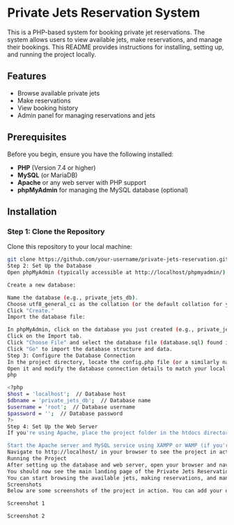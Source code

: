 # Private Jets Reservation System

This is a PHP-based system for booking private jet reservations. The system allows users to view available jets, make reservations, and manage their bookings. This README provides instructions for installing, setting up, and running the project locally.

## Features

- Browse available private jets
- Make reservations
- View booking history
- Admin panel for managing reservations and jets

## Prerequisites

Before you begin, ensure you have the following installed:

- **PHP** (Version 7.4 or higher)
- **MySQL** (or MariaDB)
- **Apache** or any web server with PHP support
- **phpMyAdmin** for managing the MySQL database (optional)

## Installation

### Step 1: Clone the Repository

Clone this repository to your local machine:

```bash
git clone https://github.com/your-username/private-jets-reservation.git
Step 2: Set Up the Database
Open phpMyAdmin (typically accessible at http://localhost/phpmyadmin/).

Create a new database:

Name the database (e.g., private_jets_db).
Choose utf8_general_ci as the collation (or the default collation for your version).
Click "Create."
Import the database file:

In phpMyAdmin, click on the database you just created (e.g., private_jets_db).
Click on the Import tab.
Click "Choose File" and select the database file (database.sql) found in this repository.
Click "Go" to import the database structure and data.
Step 3: Configure the Database Connection
In the project directory, locate the config.php file (or a similarly named file for configuration).
Open it and modify the database connection details to match your local environment:
php

<?php
$host = 'localhost';  // Database host
$dbname = 'private_jets_db';  // Database name
$username = 'root';  // Database username
$password = '';  // Database password
?>
Step 4: Set Up the Web Server
If you're using Apache, place the project folder in the htdocs directory (or the appropriate directory for your web server).

Start the Apache server and MySQL service using XAMPP or WAMP (if you're using them).
Navigate to http://localhost/ in your browser to see the project in action.
Running the Project
After setting up the database and web server, open your browser and navigate to http://localhost/private-jets-reservation (or the path where your project is stored).
You should now see the main landing page of the Private Jets Reservation System.
You can start browsing the available jets, making reservations, and managing your bookings.
Screenshots
Below are some screenshots of the project in action. You can add your own screenshots here.

Screenshot 1

Screenshot 2

